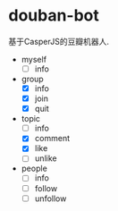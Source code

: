 douban-bot
==========

基于CasperJS的豆瓣机器人.

- myself
    - [ ] info
- group
    - [x] info
    - [x] join
    - [x] quit
- topic
    - [ ] info
    - [x] comment
    - [x] like
    - [ ] unlike
- people
    - [ ] info
    - [ ] follow
    - [ ] unfollow
